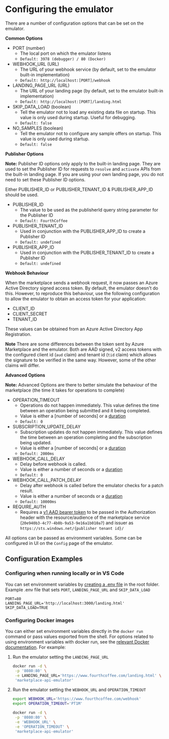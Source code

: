 # Configuring the emulator

There are a number of configuration options that can be set on the emulator.

**Common Options**

- PORT (number)
  - The local port on which the emulator listens
  - `Default: 3978 (debugger) / 80 (Docker)`
- WEBHOOK_URL (URL)
  - The URL of your webhook service (by default, set to the emulator built-in implementation)
  - `Default: http://localhost:[PORT]/webhook`
- LANDING_PAGE_URL (URL)
  - The URL of your landing page (by default, set to the emulator built-in implementation)
  - `Default: http://localhost:[PORT]/landing.html`
- SKIP_DATA_LOAD (boolean)
  - Tell the emulator not to load any existing data file on startup. This value is only used during startup. Useful for debugging.
  - `Default: false`
- NO_SAMPLES (boolean)
  - Tell the emulator not to configure any sample offers on startup. This value is only used during startup.
  - `Default: false`

**Publisher Options**

**Note:** Publisher ID options only apply to the built-in landing page. They are used to set the Publisher ID for requests to `resolve` and `activate` APIs from the built-in landing page. If you are using your own landing page, you do not need to set these Publisher ID options.

Either PUBLISHER_ID or PUBLISHER_TENANT_ID & PUBLISHER_APP_ID should be used.

- PUBLISHER_ID
  - The value to be used as the publisherId query string parameter for the Publisher ID
  - `Default: FourthCoffee`
- PUBLISHER_TENANT_ID
  - Used in conjunction with the PUBLISHER_APP_ID to create a Publisher ID
  - `Default: undefined`
- PUBLISHER_APP_ID
  - Used in conjunction with the PUBLISHER_TENANT_ID to create a Publisher ID
  - `Default: undefined`

**Webhook Behaviour**

When the marketplace sends a webhook request, it now passes an Azure Active Directory signed access token. By default, the emulator doesn't do this. However, to reproduce this behaviour, use the following configuration to allow the emulator to obtain an access token for your application:

- CLIENT_ID
- CLIENT_SECRET
- TENANT_ID

These values can be obtained from an Azure Active Directory App Registration.

**Note**
There are some differences between the token sent by Azure Marketplace and the emulator. Both are AAD signed, v2 access tokens with the configured client id (`aud` claim) and tenant id (`tid` claim) which allows the signature to be verified in the same way. However, some of the other claims will differ.

**Advanced Options**

**Note:** Advanced Options are there to better simulate the behaviour of the marketplace (the time it takes for operations to complete)

- OPERATION_TIMEOUT
  - Operations do not happen immediately. This value defines the time between an operation being submitted and it being completed.
  - Value is either a [number of seconds] or a [duration](https://en.wikipedia.org/wiki/ISO_8601#Durations)
  - `Default: 0`
- SUBSCRIPTION_UPDATE_DELAY
  - Subscription updates do not happen immediately. This value defines the time between an operation completing and the subscription being updated.
  - Value is either a [number of seconds] or a [duration](https://en.wikipedia.org/wiki/ISO_8601#Durations)
  - `Default: 2000ms`
- WEBHOOK_CALL_DELAY
  - Delay before webhook is called.
  - Value is either a number of seconds or a [duration](https://en.wikipedia.org/wiki/ISO_8601#Durations)
  - `Default: 0`
- WEBHOOK_CALL_PATCH_DELAY
  - Delay after webhook is called before the emulator checks for a patch result.
  - Value is either a number of seconds or a [duration](https://en.wikipedia.org/wiki/ISO_8601#Durations)
  - `Default: 10000ms`
- REQUIRE_AUTH
  - Requires a [v1 AAD bearer token](https://learn.microsoft.com/en-us/partner-center/marketplace/partner-center-portal/pc-saas-registration#how-to-get-the-publishers-authorization-token) to be passed in the Authorization header with the resource/audience of the marketplace service (`20e940b3-4c77-4b0b-9a53-9e16a1b010a7`) and issuer as `https://sts.windows.net/{publisher tenant id}/`

All options can be passed as environment variables. Some can be configured in UI on the `Config` page of the emulator.

## Configuration Examples

### Configuring when running locally or in VS Code

You can set environment variables by [creating a .env file](https://nodejs.dev/en/learn/how-to-read-environment-variables-from-nodejs/) in the root folder. Example .env file that sets `PORT`, `LANDING_PAGE_URL` and `SKIP_DATA_LOAD`

```text
PORT=80
LANDING_PAGE_URL='http://localhost:3000/landing.html'
SKIP_DATA_LOAD=TRUE
```

### Configuring Docker images

You can either set environment variables directly in the `docker run` command or pass values exported from the shell. For options related to using environment variables with docker run, see the [relevant Docker documentation](https://docs.docker.com/engine/reference/commandline/run/#-set-environment-variables--e---env---env-file). For example:

1. Run the emulator setting the `LANDING_PAGE_URL`

   ```bash
   docker run -d \
    -p '8080:80' \
    -e LANDING_PAGE_URL='https://www.fourthcoffee.com/landing.html' \
    'marketplace-api-emulator'
   ```

1. Run the emulator setting the `WEBHOOK_URL` and `OPERATION_TIMEOUT`

   ```bash  
   export WEBHOOK_URL='https://www.fourthcoffee.com/webhook'
   export OPERATION_TIMEOUT='PT1M'

   docker run -d \
    -p '8080:80' \
    -e 'WEBHOOK_URL' \
    -e 'OPERATION_TIMEOUT' \
    'marketplace-api-emulator'
   ```
